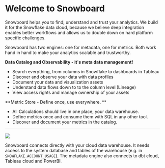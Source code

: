 # Welcome to Snowboard

Snowboard helps you to find, understand and trust your analytics. We build it for the Snowflake data cloud, because we believe deep integration enables better workflows and allows us to double down on hard platform specific challenges.&#x20;

Snowboard has two engines: one for metadata, one for metrics. Both work hand in hand to make your analytics scalable and trustworthy.&#x20;

**Data Catalog and Observability - it's meta data management!**

* Search everything, from columns in Snowflake to dashboards in Tableau
* Discover and observe your data with data profiles
* Document your data and visualization assets
* Understand data flows down to to the column level (Lineage)
* View access rights and manage ownership of your assets

**Metric Store - Define once, use everywhere. **

* All Calculations should live in one place, your data warehouse.&#x20;
* Define metrics once and consume them with SQL in any other tool.&#x20;
* Discover and document your metrics in the catalog.&#x20;

****

![](.gitbook/assets/overview\_architecture.png)

Snowboard connects directly with your cloud data warehouse. It needs access to the system database and tables of the warehouse (e.g. in `SNOWFLAKE.ACCOUNT_USAGE`). The metadata engine also connects to dbt cloud, Tableau cloud and PowerBI.&#x20;

